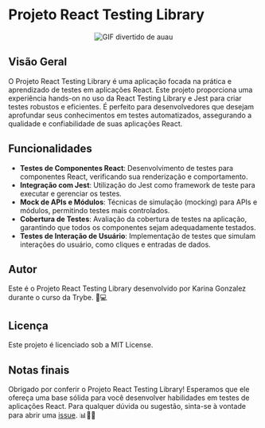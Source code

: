 # Projeto React Testing Library
<p align="center">
  <img src="https://media.tenor.com/9X-I0mcc_OgAAAAC/dog-funny.gif" alt="GIF divertido de auau"/>
</p>

## Visão Geral
O Projeto React Testing Library é uma aplicação focada na prática e aprendizado de testes em aplicações React. Este projeto proporciona uma experiência hands-on no uso da React Testing Library e Jest para criar testes robustos e eficientes. É perfeito para desenvolvedores que desejam aprofundar seus conhecimentos em testes automatizados, assegurando a qualidade e confiabilidade de suas aplicações React.

## Funcionalidades
- **Testes de Componentes React**: Desenvolvimento de testes para componentes React, verificando sua renderização e comportamento.
- **Integração com Jest**: Utilização do Jest como framework de teste para executar e gerenciar os testes.
- **Mock de APIs e Módulos**: Técnicas de simulação (mocking) para APIs e módulos, permitindo testes mais controlados.
- **Cobertura de Testes**: Avaliação da cobertura de testes na aplicação, garantindo que todos os componentes sejam adequadamente testados.
- **Testes de Interação de Usuário**: Implementação de testes que simulam interações do usuário, como cliques e entradas de dados.

## Autor
Este é o Projeto React Testing Library desenvolvido por Karina Gonzalez durante o curso da Trybe. 🧪💻

## Licença
Este projeto é licenciado sob a MIT License.

## Notas finais
Obrigado por conferir o Projeto React Testing Library! Esperamos que ele ofereça uma base sólida para você desenvolver habilidades em testes de aplicações React. Para qualquer dúvida ou sugestão, sinta-se à vontade para abrir uma [issue](https://github.com/KarinaGonzalez99/Projeto-React-Testing-Library/issues). 📊👩‍💻

